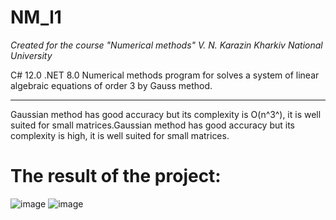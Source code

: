 # NM_l1
_Created for the course "Numerical methods" V. N. Karazin Kharkiv National University_

C# 12.0 .NET 8.0  Numerical methods program for solves a system of linear algebraic equations of order 3 by Gauss method.
___

Gaussian method has good accuracy but its complexity is O(n^3^), it is well suited for small matrices.Gaussian method has good accuracy but its complexity is high, it is well suited for small matrices.

# The result of the project:
![image](https://github.com/user-attachments/assets/a419d963-2223-45b8-83dd-42773a166fc1)
![image](https://github.com/user-attachments/assets/184f420f-50a8-45fa-bc39-c3735f45faa3)
